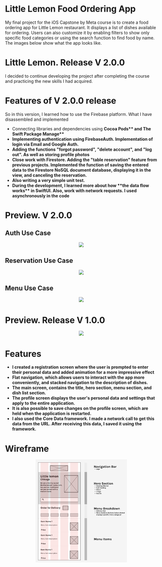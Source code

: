 # Little Lemon Food Ordering App

My final project for the iOS Capstone by Meta course is to create a food ordering app for Little Lemon restaurant. 
It displays a list of dishes available for ordering. Users can also customize it by enabling filters to show only specific food categories or using the search function to find food by name. The images below show what the app looks like.

# Little Lemon. Release V 2.0.0

I decided to continue developing the project after completing the course and practicing the new skills I had acquired.

# Features of V 2.0.0 release
So in this version, I learned how to use the Firebase platform.
What I have disassembled and implemented
<ul>
     <li>Connecting libraries and dependencies using <b>Cocoa Pods** and The <b>Swift Package Manage**</li>
     <li>Implementing authentication using <b>FirebaseAuth.</b> Implementation of login via <b>Email</b> and <b>Google Auth</b>.</li>
     <li>Adding the functions "<b>forgot password</b>", "<b>delete account</b>", and "<b>log out</b>". As well as storing <b>profile photos</b></li>
     <li>Сlose work with <b>Firestore.</b> Adding the "table reservation" feature from previous projects. Implemented the function of saving the entered data to the <b>Firestore NoSQL document database</b>, <b>displaying</b> it in the view, and <b>canceling</b> the reservation.</li>
     <li>Also writing a very simple <b>unit test</b>.</li>
     <li>During the development, I learned more about how **the data flow works** in SwiftUI. Also, work with network requests. I used asynchronously in the code</li>
</ul>

# Preview. V 2.0.0

## Auth Use Case  
<div align="center">
     <img src = "https://github.com/demenkoeugene/littlelemon/blob/main/AuthCase.gif" width = "40%">
</div>

## Reservation Use Case  
<div align="center">
     <img src = "https://github.com/demenkoeugene/littlelemon/blob/main/2023-06-17%2000.24.33.gif?raw=true" width = "40%">
</div>

## Menu Use Case 
<div align="center">
     <img src = "https://github.com/demenkoeugene/littlelemon/blob/main/2023-06-17%2000.24.33.gif?raw=true" width = "40%">
</div>

# Preview. Release V 1.0.0

<div align="center">
     <img src = "https://github.com/demenkoeugene/littlelemon/blob/main/2023-06-17%2000.24.33.gif?raw=true" width = "40%">
</div>

# Features
<ul>
     <li>I created a registration screen where the user is prompted to enter their personal data and added animation for a more impressive effect</li>
     <li>Flat navigation, which allows users to interact with the app more conveniently, and stacked navigation to the description of dishes.</li>
     <li>The main screen, contains the title, hero section, menu section, and dish list section.</li>
     <li>The profile screen displays the user's personal data and settings that apply to the entire application.</li>
     <li>It is also possible to save changes on the profile screen, which are held when the application is restarted.</li>
     <li>I also used the <b>Core Data framework</b>. I made a network call to get this data from the URL. After receiving this data, I saved it using the framework.</li>
</ul>

# Wireframe

<div align="center">
     <img src = "https://github.com/demenkoeugene/littlelemon/blob/main/myWireframe.png?raw=true" width = "60%">
</div>




